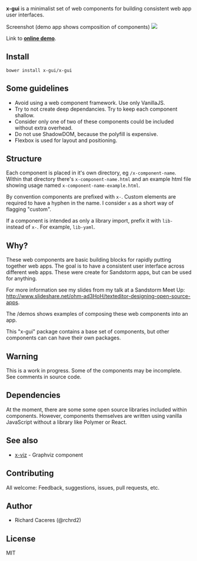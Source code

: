 **x-gui** is a minimalist set of web components for building consistent web app user interfaces.

Screenshot (demo app shows composition of components)
![](https://cloud.githubusercontent.com/assets/182479/15037378/60eec6a0-124f-11e6-8aaf-a44e6f5ba301.png)


Link to [**online demo**](https://x-gui.github.io/x-gui/).

## Install

```
bower install x-gui/x-gui
```

## Some guidelines
  - Avoid using a web component framework. Use only VanillaJS.  
  - Try to not create deep dependancies. Try to keep each component shallow.  
  - Consider only one of two of these components could be included without extra overhead.  
  - Do not use ShadowDOM, because the polyfill is expensive.  
  - Flexbox is used for layout and positioning.

## Structure

Each component is placed in it's own directory, eg `/x-component-name`. Within that directory there's `x-component-name.html` and an example html file showing usage named `x-component-name-example.html`.

By convention components are prefixed with `x-`. Custom elements are required to have a hyphen in the name. I consider `x` as a short way of flagging "custom".

If a component is intended as only a library import, prefix it with `lib-` instead of `x-`. For example, `lib-yaml`.

## Why?

These web components are basic building blocks for rapidly putting together web apps. The goal is to have a consistent user interface across different web apps. These were create for Sandstorm apps, but can be used for anything.

For more information see my slides from my talk at a Sandstorm Meet Up: http://www.slideshare.net/ohm-ad3HoH/texteditor-designing-open-source-apps.

The /demos shows examples of composing these web components into an app.

This "x-gui" package contains a base set of components, but other components can can have their own packages.


## Warning

This is a work in progress. Some of the components may be incomplete. See comments in source code.


## Dependencies

At the moment, there are some some open source libraries included within components. However, components themselves are written using vanilla JavaScript without a library like Polymer or React.

## See also

- [x-viz](https://github.com/x-gui/x-viz) - Graphviz component



## Contributing

All welcome: Feedback, suggestions, issues, pull requests, etc.


## Author
  - Richard Caceres (@rchrd2)


## License

MIT
